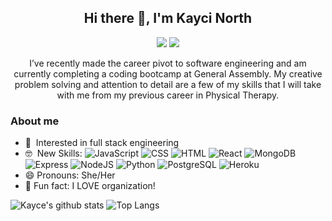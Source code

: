 

## <div align="center"> Hi there 👋, I'm Kayci North</div>

<p align="center">
  <a href="https://www.linkedin.com/in/kayci-north/" alt="LinkedIn">
    <img src="https://img.shields.io/badge/-LinkedIn-blue?style=flat&logo=Linkedin&logoColor=white" /></a>
  <a href="mailto:kayci.north@gmail.com" alt="Gmail">
    <img src="https://img.shields.io/badge/-Gmail-c14438?style=flat&logo=Gmail&logoColor=white" /></a>
</p>

<div align="center">I’ve recently made the career pivot to software engineering and am currently completing a coding bootcamp at General Assembly. My creative problem solving and attention to detail are a few of my skills that I will take with me from my previous career in Physical Therapy. </div>

### About me
* 👀 &nbsp;Interested in full stack engineering
* 🤓 &nbsp;New Skills: ![JavaScript](https://img.shields.io/badge/-JavaScript-000?style=flat&logo=JavaScript) ![CSS](https://img.shields.io/badge/-CSS-000?style=flat&logo=CSS3) ![HTML](https://img.shields.io/badge/-HTML-000?style=flat&logo=HTML5) ![React](https://img.shields.io/badge/-React-000?style=flat&logo=React) ![MongoDB](https://img.shields.io/badge/-MongoDB-000?style=flat&logo=MongoDB) ![Express](https://img.shields.io/badge/-Express-000?style=flat&logo=Express) ![NodeJS](https://img.shields.io/badge/-Node.js-000?style=flat&logo=Node.js) ![Python](https://img.shields.io/badge/-Python-000?style=flat&logo=Python) ![PostgreSQL](https://img.shields.io/badge/-PostgreSQL-000?style=flat&logo=PostgreSQL) ![Heroku](https://img.shields.io/badge/Heroku-430098?style=flat&logo=heroku)
* 😄 Pronouns: She/Her
* 🥳 Fun fact: I LOVE organization!

![Kayce's github stats](https://github-readme-stats.vercel.app/api?username=knorth2&hide=contribs,prs&show_icons=true&hide_border=true&title_color=000)
![Top Langs](https://github-readme-stats.vercel.app/api/top-langs/?username=knorth2&layout=compact&hide_border=true)



